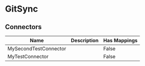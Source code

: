 # GitSync

## Connectors
|Name|Description|Has Mappings|
|----|-----------|------------|
|MySecondTestConnector||False|
|MyTestConnector||False|

